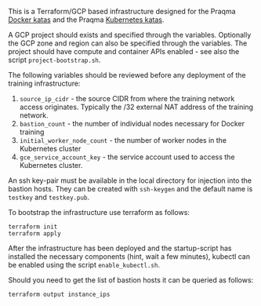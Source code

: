 This is a Terraform/GCP based infrastructure designed for the Praqma [Docker
katas](https://github.com/praqma-training/docker-katas) and the Praqma
[Kubernetes katas](https://github.com/praqma-training/kubernetes-katas/).

A GCP project should exists and specified through the variables. Optionally the
GCP zone and region can also be specified through the variables. The project
should have compute and container APIs enabled - see also the script
`project-bootstrap.sh`.

The following variables should be reviewed before any deployment of the training infrastructure:

1. `source_ip_cidr` - the source CIDR from where the training network access
originates.  Typically the /32 external NAT address of the training network.
2. `bastion_count` - the number of individual nodes necessary for Docker training
3. `initial_worker_node_count` - the number of worker nodes in the Kubernetes cluster
4. `gce_service_account_key` - the service account used to access the Kubernetes cluster.

An ssh key-pair must be available in the local directory for injection into the
bastion hosts. They can be created with `ssh-keygen` and the default name is
`testkey` and `testkey.pub`.

To bootstrap the infrastructure use terraform as follows:

```
terraform init
terraform apply
```

After the infrastructure has been deployed and the startup-script has installed
the necessary components (hint, wait a few minutes), kubectl can be enabled
using the script `enable_kubectl.sh`.

Should you need to get the list of bastion hosts it can be queried as follows:

```
terraform output instance_ips
```
